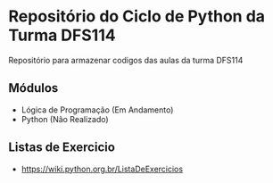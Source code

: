 # Repositório do Ciclo de Python da Turma DFS114

Repositório para armazenar codigos das aulas da turma DFS114

## Módulos 
- Lógica de Programação (Em Andamento)
- Python (Não Realizado)

## Listas de Exercicio

- https://wiki.python.org.br/ListaDeExercicios
